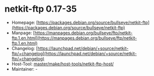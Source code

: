 # netkit-ftp 0.17-35
 - Homepage: [https://packages.debian.org/source/bullseye/netkit-ftp](https://packages.debian.org/source/bullseye/netkit-ftp)
 - Manpage: [https://manpages.debian.org/bullseye/ftp/netkit-ftp.1.en.html](https://manpages.debian.org/bullseye/ftp/netkit-ftp.1.en.html)
 - Changelog: [https://launchpad.net/debian/+source/netkit-ftp/+changelog](https://launchpad.net/debian/+source/netkit-ftp/+changelog)
 - Host-Tool: [master/make/host-tools/netkit-ftp-host/](https://github.com/Freetz-NG/freetz-ng/tree/master/make/host-tools/netkit-ftp-host/)
 - Maintainer: -

